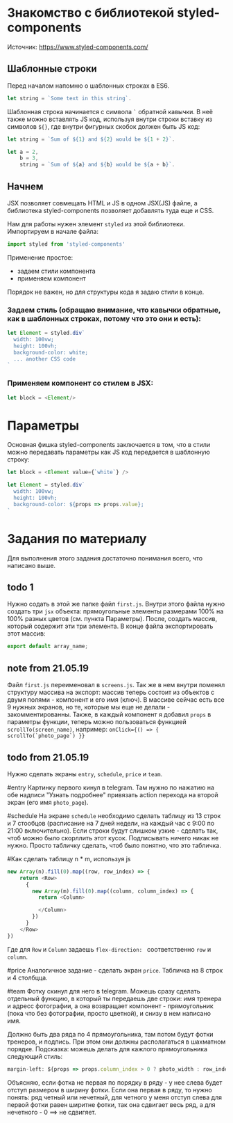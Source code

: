 # Знакомство с библиотекой styled-components

Источник: https://www.styled-components.com/

## Шаблонные строки
Перед началом напомню о шаблонных строках в ES6.
```js
let string = `Some text in this string`.
```
Шаблонная строка начинается с символа ``` ` ``` обратной кавычки. В неё также можно вставлять JS код, используя внутри строки вставку из символов ```${}```, где внутри фигурных скобок должен быть JS код:
```js
let string = `Sum of ${1} and ${2} would be ${1 + 2}`.
```
```js
let a = 2,
    b = 3,
    string = `Sum of ${a} and ${b} would be ${a + b}`.
```

## Начнем

JSX позволяет совмещать HTML и JS в одном JSX(JS) файле, а библиотека styled-components позволяет добавлять туда еще и CSS.

Нам для работы нужен элемент ```styled``` из этой библиотеки. Импортируем в начале файла:
```js
import styled from 'styled-components'
```

Применение простое:
 - задаем стили компонента
 - применяем компонент
 
Порядок не важен, но для структуры кода я задаю стили в конце.

### Задаем стиль (обращаю внимание, что кавычки обратные, как в шаблонных строках, потому что это они и есть):
```js
let Element = styled.div`
  width: 100vw;
  height: 100vh;
  background-color: white;
  ... another CSS code
`
```

### Применяем компонент со стилем в JSX:
```js
let block = <Element/>
```

# Параметры
Основная фишка styled-components заключается в том, что в стили можно передавать параметры как JS код передается в шаблонную строку:
```js
let block = <Element value={`white`} />

let Element = styled.div`
  width: 100vw;
  height: 100vh;
  background-color: ${props => props.value};
`
```

# Задания по материалу
Для выполнения этого задания достаточно понимания всего, что написано выше.

## todo 1
Нужно содать в этой же папке файл ```first.js```. Внутри этого файла нужно создать три ```jsx``` объекта: прямоугольные элементы размерами 100% на 100% разных цветов (см. пункта Параметры). После, создать массив, который содержит эти три элемента. В конце файла экспортировать этот массив:
```js
export default array_name;
```
## note from 21.05.19
Файл ```first.js``` переименовал в ```screens.js```. Так же в нем внутри поменял структуру массива на экспорт: массив теперь состоит из объектов с двумя полями - компонент и его имя (ключ). В массиве сейчас есть все 9 нужных экранов, но те, которые мы еще не делали - закомментированны. Также, в каждый компонент я добавил ```props``` в параметры функции, теперь можно пользоваться функцией ```scrollTo(screen_name)```, например: ```onClick={() => { scrollTo(`photo_page`) }}```

## todo from 21.05.19
Нужно сделать экраны ```entry```, ```schedule```, ```price``` и ```team```. 

#entry
Картинку первого кинул в telegram. Там нужно по нажатию на обе надписи "Узнать подробнее" привязать action перехода на второй экран (его имя ```photo_page```).

#schedule
На экране ```schedule``` необходимо сделать таблицу из 13 строк и 7 стообцов (расписание на 7 дней недели, на каждый час с 9:00 по 21:00 включительно). Если строки будут слишком узкие - сделать так, чтоб можно было скорллить этот кусок. Подписывать ничего никак не нужно. Просто табличку сделать, чтоб было понятно, что это табличка.

#Как сделать таблицу n * m, используя js
```js
new Array(n).fill(0).map((row, row_index) => {
    return <Row>
      {
        new Array(m).fill(0).map((column, column_index) => {
          return <Column>

          </Column>
        })
      }
    </Row>
})
```
Где для ```Row``` и ```Column``` задаешь ```flex-direction: ``` соответственно ```row``` и ```column```.

#price
Аналогичное задание - сделать экран ```price```. Табличка на 8 строк и 4 столбцца.

#team
Фотку скинул для него в telegram. Можешь сразу сделать отдельный функцию, в который ты передаешь две строки: имя тренера и адресс фотографии, а она возвращает компонент - прямоугольник (пока что без фотографии, просто цветной), и снизу в нем написано имя.

Должно быть два ряда по 4 прямоугольника, там потом будут фотки тренеров, и подпись. При этом они должны располагаться в шахматном порядке. Подсказка: можешь делать для кажлого прямоугольника следующий стиль:
```js
margin-left: ${props => props.column_index > 0 ? photo_width : row_index % 2 === 0 ? photo_width : 0}vw
```
Объясняю, если фотка не первая по порядку в ряду - у нее слева будет отступ размером в ширину фотки. Если она первая в ряду, то нужно понять: ряд четный или нечетный, для четного у меня отступ слева для первой фотки равен ширитне фотки, так она сдвигает весь ряд, а для нечетного - 0 ==> не сдвигяет.